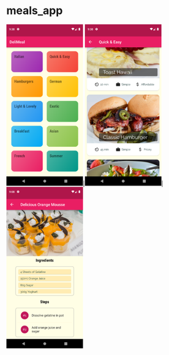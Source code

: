 # meals_app
<img src="./images/Screenshot_1632926298.png" data-canonical-src="./images/Screenshot_1632926298.png" width="200" />|<img src="./images/Screenshot_1632926308.png" data-canonical-src="./images/Screenshot_1632926308.png" width="200" />|<img src="./images/Screenshot_1633054115.png" data-canonical-src="./images/Screenshot_1633054115.png" width="200" />

